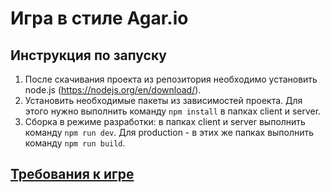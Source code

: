 # Игра в стиле Agar.io
## Инструкция по запуску
1. После скачивания проекта из репозитория необходимо установить node.js (https://nodejs.org/en/download/).
2. Установить необходимые пакеты из зависимостей проекта. Для этого нужно выполнить команду `npm install` в папках client и server.
3. Сборка в режиме разработки: в папках client и server выполнить команду `npm run dev`. Для production - в этих же папках выполнить команду `npm run build`.
## [Требования к игре](https://docs.google.com/document/d/11mvVtO5BWJeyZ0bFYz0vvL_tkp8X8Ctu_8VARvem4aA/edit?usp=sharing)
